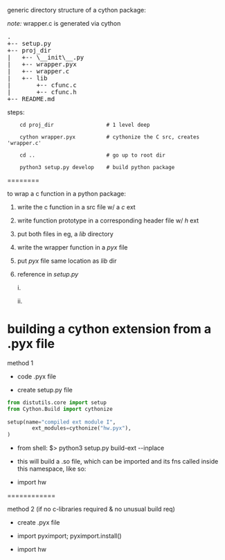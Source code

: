 
generic directory structure of a cython package:

_note:_ wrapper.c is generated via cython

<pre>
.
+-- setup.py
+-- proj_dir
|	+-- \__init\__.py
|	+-- wrapper.pyx
|	+-- wrapper.c
|	+-- lib
|		+-- cfunc.c
|		+-- cfunc.h
+-- README.md
</pre>


steps:

```
    cd proj_dir    				# 1 level deep
```
```
    cython wrapper.pyx  		# cythonize the C src, creates 'wrapper.c'
```
```
    cd ..						# go up to root dir
```
```
    python3 setup.py develop	# build python package 
```





========

to wrap a c function in a python package:

1. write the c function in a src file w/ a _c_ ext

2. write function prototype in a corresponding header file w/ _h_ ext

3. put both files in eg, a _lib_ directory

4. write the wrapper function in a _pyx_ file

4. put _pyx_ file same location as _lib_ dir

5. reference in _setup.py_

	i. 
	
	ii. 





building a cython extension from a .pyx file
======

method 1

* code .pyx file

* create setup.py file 

```python 
from distutils.core import setup
from Cython.Build import cythonize
		
setup(name="compiled ext module I",
		ext_modules=cythonize("hw.pyx"),
)
```

* from shell:
    $> python3 setup.py build-ext --inplace
	
* this will build a .so file, which can be imported and its fns called inside this namespace, like so:

* import hw

============

method 2 (if no c-libraries required & no unusual build req)

* create .pyx file

* import pyximport; pyximport.install()

* import hw
